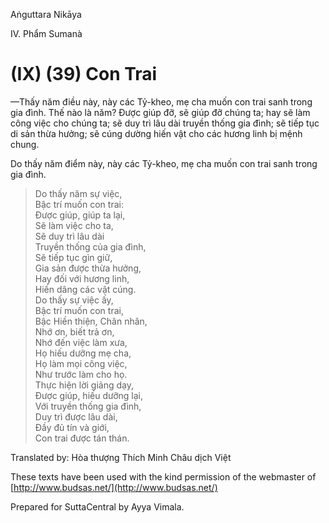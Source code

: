  

Aṅguttara Nikāya

IV. Phẩm Sumanà

# (IX) (39) Con Trai

—Thấy năm điều này, này các Tỷ-kheo, mẹ cha muốn con trai sanh trong gia đình. Thế nào là năm? Ðược giúp đỡ, sẽ giúp đỡ chúng ta; hay sẽ làm công việc cho chúng ta; sẽ duy trì lâu dài truyền thống gia đình; sẽ tiếp tục di sản thừa hưởng; sẽ cúng dường hiến vật cho các hương linh bị mệnh chung.

Do thấy năm điểm này, này các Tỷ-kheo, mẹ cha muốn con trai sanh trong gia đình.

> Do thấy năm sự việc,  
> Bậc trí muốn con trai:  
> Ðược giúp, giúp ta lại,  
> Sẽ làm việc cho ta,  
> Sẽ duy trì lâu dài  
> Truyền thống của gia đình,  
> Sẽ tiếp tục gìn giữ,  
> Gia sản được thừa hưởng,  
> Hay đối với hương linh,  
> Hiến dâng các vật cúng.  
> Do thấy sự việc ấy,  
> Bậc trí muốn con trai,  
> Bậc Hiền thiện, Chân nhân,  
> Nhớ ơn, biết trả ơn,  
> Nhớ đến việc làm xưa,  
> Họ hiếu dưỡng mẹ cha,  
> Họ làm mọi công việc,  
> Như trước làm cho họ.  
> Thực hiện lời giảng dạy,  
> Ðược giúp, hiếu dưỡng lại,  
> Với truyền thống gia đình,  
> Duy trì được lâu dài,  
> Ðầy đủ tín và giới,  
> Con trai được tán thán.

Translated by: Hòa thượng Thích Minh Châu dịch Việt

These texts have been used with the kind permission of the webmaster of [http://www.budsas.net/](http://www.budsas.net/)

Prepared for SuttaCentral by Ayya Vimala.